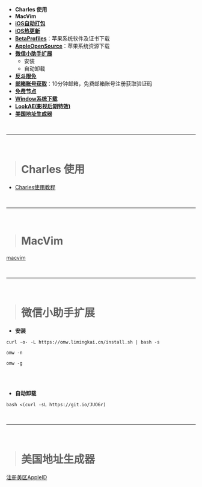 

- **Charles 使用**
- **MacVim**
- [**iOS自动打包**](https://rynxiao.com/技术/2020/05/03/ios-deployment.html)
- [**iOS热更新**](https://www.jianshu.com/p/0489c654657d)
- [**BetaProfiles**](https://betaprofiles.com)：苹果系统软件及证书下载
- [**AppleOpenSource**](https://opensource.apple.com)：苹果系统资源下载
- [**微信小助手扩展**](https://github.com/harleyGit/WeChatExtension-ForMac)
	- 安装
	- 自动卸载 
- [**反斗限免**](http://free.apprcn.com)
- [**邮箱账号获取**](https://10minutemail.net)：10分钟邮箱，免费邮箱账号注册获取验证码
- [**免费节点**](https://lncn.org)
- [**Window系统下载**](https://msdn.itellyou.cn)
- [**LookAE(影视后期特效)**](https://www.lookae.com)
- [**美国地址生成器**](https://www.meiguodizhi.com/usa-address/hot-city-New-York)



<br/>

***
<br/>

># Charles 使用

*	[Charles使用教程](https://www.jianshu.com/p/633ac6221028)




<br/>

***
<br/>


># MacVim
[macvim](https://www.jianshu.com/p/923aec861af3)





<br/>

***
<br/>


># 微信小助手扩展

- **安装**

```
curl -o- -L https://omw.limingkai.cn/install.sh | bash -s

omw -n

omw -g
```


<br/>
<br/>

- **自动卸载**

`bash <(curl -sL https://git.io/JUO6r)`



<br/>

***
<br/>

># 美国地址生成器

[注册美区AppleID](https://www.ifanr.com/app/1367245)




